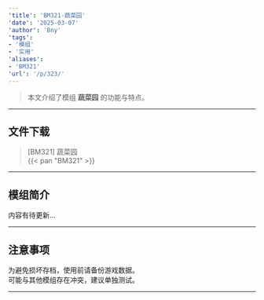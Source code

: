 ```yaml
---
'title': 'BM321-蔬菜园'
'date': '2025-03-07'
'author': 'Bny'
'tags':
- '模组'
- '实用'
'aliases':
- 'BM321'
'url': '/p/323/'
---
```


> 本文介绍了模组 **蔬菜园** 的功能与特点。

---

## 文件下载

> [BM321] 蔬菜园  
{{< pan "BM321" >}}  

---

## 模组简介

>  
内容有待更新...  

---

## 注意事项

>  
为避免损坏存档，使用前请备份游戏数据。  
可能与其他模组存在冲突，建议单独测试。  

---

